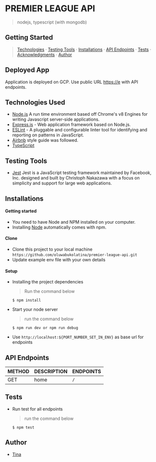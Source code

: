 # PREMIER LEAGUE API

> nodejs, typescript (with mongodb)

## Getting Started

> [Technologies](#technologies-used) &middot; [Testing Tools](#testing-tools) &middot; [Installations](#installations)
> &middot; [API Endpoints](#api-endpoints) &middot; [Tests](#tests) &middot; [Acknowledgments](#acknowledgments)
> &middot; [Author](#author)

## Deployed App
Application is deployed on GCP. Use public
URL [https://e](https://e) with API endpoints.

## Technologies Used

- [Node.js](node) A run time environment based off Chrome's v8 Engines for writing Javascript server-side applications.
- [Express.js](https://expressjs.com) - Web application framework based on Node.js.
- [ESLint](https://eslint.org/) - A pluggable and configurable linter tool for identifying and reporting on patterns in
  JavaScript.
- [Airbnb](https://www.npmjs.com/package/eslint-config-airbnb) style guide was followed.
- [TypeScript](https://www.typescriptlang.org/)

## Testing Tools

- [Jest](https://jestjs.io/) Jest is a JavaScript testing framework maintained by Facebook, Inc. designed and built by
  Christoph Nakazawa with a focus on simplicity and support for large web applications.

## Installations

#### Getting started

- You need to have Node and NPM installed on your computer.
- Installing [Node](node) automatically comes with npm.

#### Clone

- Clone this project to your local machine `https://github.com/oluwabukolatina/premier-league-api.git`
- Update example env file with your own details

#### Setup

- Installing the project dependencies
  > Run the command below
  ```shell
  $ npm install
  ```
- Start your node server
  > run the command below
   ```shell
   $ npm run dev or npm run debug
  ```
- Use `http://localhost:${PORT_NUMBER_SET_IN_ENV}` as base url for endpoints

## API Endpoints

| METHOD | DESCRIPTION                             | ENDPOINTS                 |
| ------ | --------------------------------------- | ------------------------- |
| GET    | home               | `/`           |

## Tests

- Run test for all endpoints
  > run the command below
  ```shell
  $ npm test
  ```

## Author

- [Tina](https://github.com/oluwabukolatina)
